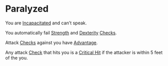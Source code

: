 # Paralyzed

You are [Incapacitated](Incapacitated.md) and can’t speak.

You automatically fail [Strength](../Player%20Characters/Chosen%20Statistics/Strength.md) and [Dexterity](../Player%20Characters/Chosen%20Statistics/Dexterity.md) [Checks](../Game%20Procedures/Check.md).

Attack [Checks](../Game%20Procedures/Check.md) against you have [Advantage](../Dice%20Rolls/Advantage.md).

Any attack [Check](../Game%20Procedures/Check.md) that hits you is a [Critical Hit](../Dice%20Rolls/Critical%20Hit.md) if the attacker is within 5 feet of the you.